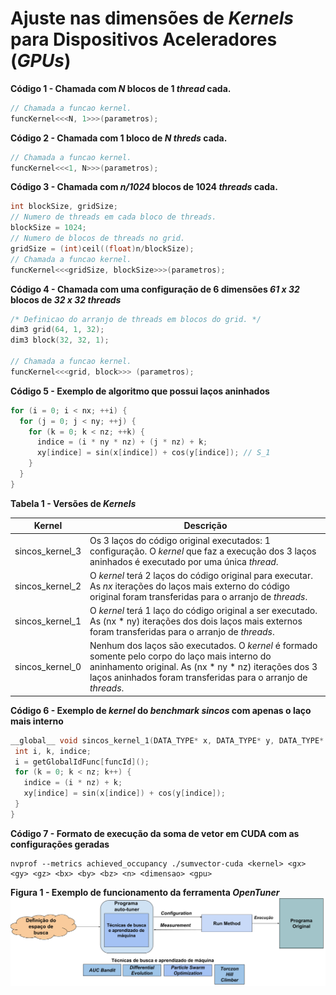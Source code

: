 # Ajuste nas dimensões de *Kernels* para Dispositivos Aceleradores (*GPUs*)

**Código 1 - Chamada com *N* blocos de 1 *thread* cada.**
```C
// Chamada a funcao kernel.
funcKernel<<<N, 1>>>(parametros);

```
**Código 2 - Chamada com 1 bloco de *N* *threds* cada.**
```C
// Chamada a funcao kernel.
funcKernel<<<1, N>>>(parametros);
```

**Código 3 - Chamada com *n/1024* blocos de 1024 *threads* cada.**
```C
int blockSize, gridSize;
// Numero de threads em cada bloco de threads.
blockSize = 1024;
// Numero de blocos de threads no grid.
gridSize = (int)ceil((float)n/blockSize);
// Chamada a funcao kernel.
funcKernel<<<gridSize, blockSize>>>(parametros);
```

**Código 4 - Chamada com uma configuração de 6 dimensões *61 x 32* blocos de *32 x 32 threads***
```C
/* Definicao do arranjo de threads em blocos do grid. */
dim3 grid(64, 1, 32);
dim3 block(32, 32, 1);

// Chamada a funcao kernel.
funcKernel<<<grid, block>>> (parametros);
```

**Código 5 - Exemplo de algoritmo que possui laços aninhados**
```C
for (i = 0; i < nx; ++i) {
  for (j = 0; j < ny; ++j) {
    for (k = 0; k < nz; ++k) {
      indice = (i * ny * nz) + (j * nz) + k;
      xy[indice] = sin(x[indice]) + cos(y[indice]); // S_1
    }
  }
}
```

**Tabela 1 - Versões de *Kernels***

| Kernel | Descrição |
|------- | -------- |
| sincos_kernel_3 | Os 3 laços do código original executados: 1 configuração. O *kernel* que faz a execução dos 3 laços aninhados é executado por uma única *thread*.|
|sincos_kernel_2| O *kernel* terá 2 laços do código original para executar. As *nx* iterações do laços mais externo do código original foram transferidas para o arranjo de *threads*.|
|sincos_kernel_1| O *kernel* terá 1 laço do código original a ser executado. As (nx * ny) iterações dos dois laços mais externos foram transferidas para o arranjo de *threads*.|
|sincos_kernel_0| Nenhum dos laços são executados. O *kernel* é formado somente pelo corpo do laço mais interno do aninhamento original. As (nx * ny * nz) iterações dos 3 laços aninhados foram transferidas para o arranjo de *threads*.

**Código 6 - Exemplo de *kernel* do *benchmark* *sincos* com apenas o laço mais interno**
 ```C
__global__ void sincos_kernel_1(DATA_TYPE* x, DATA_TYPE* y, DATA_TYPE* xy, int nx, int ny, int nz, int funcId) {
  int i, k, indice;
  i = getGlobalIdFunc[funcId]();
  for (k = 0; k < nz; k++) {
	indice = (i * nz) + k;
	xy[indice] = sin(x[indice]) + cos(y[indice]);
  }
}
```

**Código 7 - Formato de execução da soma de vetor em CUDA com as configurações geradas**
```
nvprof --metrics achieved_occupancy ./sumvector-cuda <kernel> <gx> <gy> <gz> <bx> <by> <bz> <n> <dimensao> <gpu>
```

**Figura 1 - Exemplo de funcionamento da ferramenta *OpenTuner***
![Figura1](opentuner-func.png)
